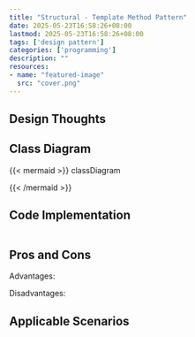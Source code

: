 ```yaml
---
title: "Structural - Template Method Pattern"
date: 2025-05-23T16:58:26+08:00
lastmod: 2025-05-23T16:58:26+08:00
tags: ['design pattern']
categories: ['programming']
description: ""
resources:
- name: "featured-image"
  src: "cover.png"
---
```

<!--more-->
## Design Thoughts


## Class Diagram
{{< mermaid >}}
classDiagram
  
{{< /mermaid >}}

## Code Implementation
```java

```

## Pros and Cons
Advantages:


Disadvantages:


## Applicable Scenarios
